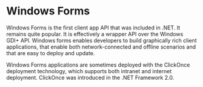 # Windows Forms

Windows Forms is the first client app API that was included in .NET. It remains quite popular. It is effectively a wrapper API over the Windows GDI+ API. Windows forms enables developers to build graphically rich client applications, that enable both network-connected and offline scenarios and that are easy to deploy and update. 

Windows Forms applications are sometimes deployed with the ClickOnce deployment technology, which supports both intranet and internet deployment. ClickOnce was introduced in the .NET Framework 2.0.
